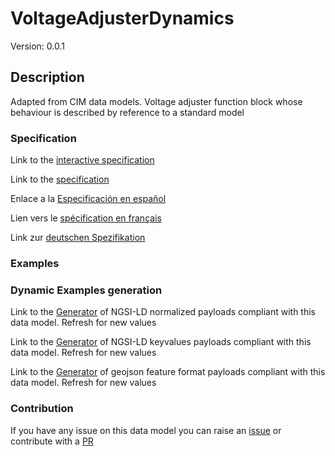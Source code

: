 # VoltageAdjusterDynamics
Version: 0.0.1

## Description 

Adapted from CIM data models. Voltage adjuster function block whose behaviour is described by reference to a standard model
### Specification

Link to the [interactive specification](https://swagger.lab.fiware.org/?url=https://raw.githubusercontent.com/smart-data-models/dataModel.EnergyCIM/master/VoltageAdjusterDynamics/swagger.yaml)

Link to the [specification](https://github.com/smart-data-models/dataModel.EnergyCIM/blob/master/VoltageAdjusterDynamics/doc/spec.md)

Enlace a la [Especificación en español](https://github.com/smart-data-models/dataModel.EnergyCIM/blob/master/VoltageAdjusterDynamics/doc/spec_ES.md)

Lien vers le [spécification en français](https://github.com/smart-data-models/dataModel.EnergyCIM/blob/master/VoltageAdjusterDynamics/doc/spec_FR.md)

Link zur [deutschen Spezifikation](https://github.com/smart-data-models/dataModel.EnergyCIM/blob/master/VoltageAdjusterDynamics/doc/spec_DE.md)
### Examples
### Dynamic Examples generation

Link to the [Generator](https://smartdatamodels.org/extra/ngsi-ld_generator.php?schemaUrl=https://raw.githubusercontent.com/smart-data-models/dataModel.EnergyCIM/master/VoltageAdjusterDynamics/schema.json&email=info@smartdatamodels.org) of NGSI-LD normalized payloads compliant with this data model. Refresh for new values

Link to the [Generator](https://smartdatamodels.org/extra/ngsi-ld_generator_keyvalues.php?schemaUrl=https://raw.githubusercontent.com/smart-data-models/dataModel.EnergyCIM/master/VoltageAdjusterDynamics/schema.json&email=info@smartdatamodels.org) of NGSI-LD keyvalues payloads compliant with this data model. Refresh for new values

Link to the [Generator](https://smartdatamodels.org/extra/geojson_features_generator_v1.0.php?schemaUrl=https://raw.githubusercontent.com/smart-data-models/dataModel.EnergyCIM/master/VoltageAdjusterDynamics/schema.json&email=info@smartdatamodels.org) of geojson feature format payloads compliant with this data model. Refresh for new values
### Contribution

 If you have any issue on this data model you can raise an [issue](https://github.com/smart-data-models/dataModel.EnergyCIM/issues)  or contribute with a [PR](https://github.com/smart-data-models/dataModel.EnergyCIM/pulls)